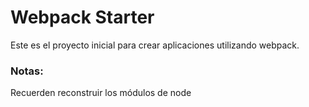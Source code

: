 # Webpack Starter

Este es el proyecto inicial para crear aplicaciones utilizando webpack.

### Notas:
Recuerden reconstruir los módulos de node